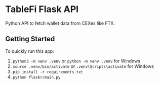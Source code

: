 # TableFi Flask API

Python API to fetch wallet data from CEXes like FTX.

## Getting Started

To quickly run this app:

1. `python3 -m venv .venv` or `python -m venv .venv` for Windows
1. `source .venv/bin/activate` or `.venv\Scripts\activate` for Windows
1. `pip install -r requirements.txt`
1. `python flaskr/main.py`
